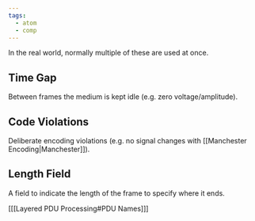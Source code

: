 ```yaml
---
tags:
  - atom
  - comp
---
```

In the real world, normally multiple of these are used at once.
## Time Gap
Between frames the medium is kept idle (e.g. zero voltage/amplitude).
## Code Violations
Deliberate encoding violations (e.g. no signal changes with [[Manchester Encoding|Manchester]]).
## Length Field
A field to indicate the length of the frame to specify where it ends.

\[[[Layered PDU Processing#PDU Names]]\]